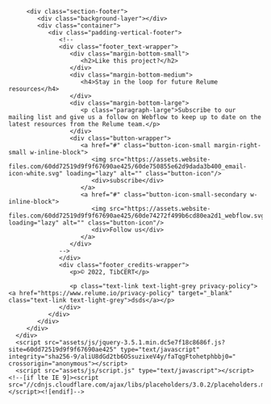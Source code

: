          <div class="section-footer">
            <div class="background-layer"></div>
            <div class="container">
               <div class="padding-vertical-footer">
                  <!--
                  <div class="footer_text-wrapper">
                     <div class="margin-bottom-small">
                        <h2>Like this project?</h2>
                     </div>
                     <div class="margin-bottom-medium">
                        <h4>Stay in the loop for future Relume resources</h4>
                     </div>
                     <div class="margin-bottom-large">
                        <p class="paragraph-large">Subscribe to our mailing list and give us a follow on Webflow to keep up to date on the latest resources from the Relume team.</p>
                     </div>
                     <div class="button-wrapper">
                        <a href="#" class="button-icon-small margin-right-small w-inline-block">
                           <img src="https://assets.website-files.com/60dd72519d9f9f67690ae425/60de750855e62d9dada3b400_email-icon-white.svg" loading="lazy" alt="" class="button-icon"/>
                           <div>subscribe</div>
                        </a>
                        <a href="#" class="button-icon-small-secondary w-inline-block">
                           <img src="https://assets.website-files.com/60dd72519d9f9f67690ae425/60de74272f499b6cd80ea2d1_webflow.svg" loading="lazy" alt="" class="button-icon"/>
                           <div>Follow us</div>
                        </a>
                     </div>
                  -->
                  </div>
                  <div class="footer_credits-wrapper">
                     <p>© 2022, TibCERT</p>
                  
                     <p class="text-link text-light-grey privacy-policy"><a href="https://www.relume.io/privacy-policy" target="_blank" class="text-link text-light-grey">dsds</a></p>
                  </div>
               </div>
            </div>
         </div>
      </div>
      <script src="assets/js/jquery-3.5.1.min.dc5e7f18c8686f.js?site=60dd72519d9f9f67690ae425" type="text/javascript" integrity="sha256-9/aliU8dGd2tb6OSsuzixeV4y/faTqgFtohetphbbj0=" crossorigin="anonymous"></script>
      <script src="assets/js/script.js" type="text/javascript"></script><!--[if lte IE 9]><script src="//cdnjs.cloudflare.com/ajax/libs/placeholders/3.0.2/placeholders.min.js"></script><![endif]-->
   </body>

</html>